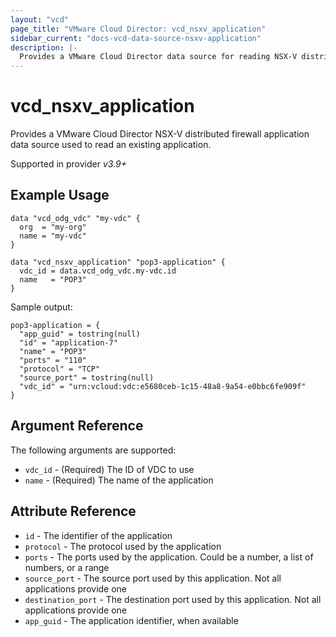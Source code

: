 ```yaml
---
layout: "vcd"
page_title: "VMware Cloud Director: vcd_nsxv_application"
sidebar_current: "docs-vcd-data-source-nsxv-application"
description: |-
  Provides a VMware Cloud Director data source for reading NSX-V distributed firewall applications
---
```


# vcd\_nsxv\_application

Provides a VMware Cloud Director NSX-V distributed firewall application data source used to read an existing application.

Supported in provider *v3.9+*

## Example Usage

```hcl
data "vcd_odg_vdc" "my-vdc" {
  org  = "my-org"
  name = "my-vdc"
}

data "vcd_nsxv_application" "pop3-application" {
  vdc_id = data.vcd_odg_vdc.my-vdc.id
  name   = "POP3"
}
```

Sample output:

```
pop3-application = {
  "app_guid" = tostring(null)
  "id" = "application-7"
  "name" = "POP3"
  "ports" = "110"
  "protocol" = "TCP"
  "source_port" = tostring(null)
  "vdc_id" = "urn:vcloud:vdc:e5680ceb-1c15-48a8-9a54-e0bbc6fe909f"
}
```

## Argument Reference

The following arguments are supported:

* `vdc_id` - (Required) The ID of VDC to use
* `name` - (Required) The name of the application

## Attribute Reference

* `id` - The identifier of the application
* `protocol` - The protocol used by the application
* `ports` - The ports used by the application. Could be a number, a list of numbers, or a range
* `source_port` - The source port used by this application. Not all applications provide one
* `destination_port` - The destination port used by this application. Not all applications provide one
* `app_guid` - The application identifier, when available
